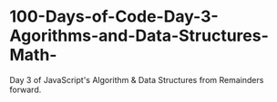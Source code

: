 # 100-Days-of-Code-Day-3-Agorithms-and-Data-Structures-Math-
Day 3 of JavaScript's Algorithm &amp; Data Structures from Remainders forward.
